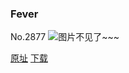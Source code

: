 ### Fever
No.2877
![图片不见了~~~](https://imgs.xkcd.com/comics/fever.png)

[原址](https://xkcd.com//2877) [下载](https://imgs.xkcd.com/comics/fever.png)

